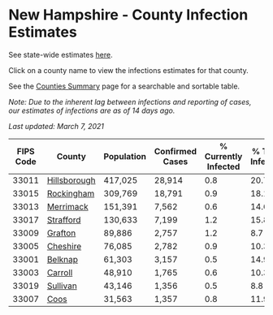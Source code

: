 # New Hampshire - County Infection Estimates

See state-wide estimates [here](/infections/us-nh).

Click on a county name to view the infections estimates for that county.

See the [Counties Summary](/infections/summary-counties) page for a searchable and sortable table.

*Note: Due to the inherent lag between infections and reporting of cases, our estimates of infections are as of 14 days ago.*

*Last updated: March 7, 2021*

|   FIPS Code |                       County |   Population |   Confirmed Cases |   % Currently Infected |   % Total Infected |
|-------------|------------------------------|--------------|-------------------|------------------------|--------------------|
|       33011 | [Hillsborough](hillsborough) |      417,025 |            28,914 |                    0.8 |               20.7 |
|       33015 |     [Rockingham](rockingham) |      309,769 |            18,791 |                    0.9 |               18.1 |
|       33013 |       [Merrimack](merrimack) |      151,391 |             7,562 |                    0.6 |               14.6 |
|       33017 |       [Strafford](strafford) |      130,633 |             7,199 |                    1.2 |               15.8 |
|       33009 |           [Grafton](grafton) |       89,886 |             2,757 |                    1.2 |                8.7 |
|       33005 |         [Cheshire](cheshire) |       76,085 |             2,782 |                    0.9 |               10.3 |
|       33001 |           [Belknap](belknap) |       61,303 |             3,157 |                    0.5 |               14.9 |
|       33003 |           [Carroll](carroll) |       48,910 |             1,765 |                    0.6 |               10.3 |
|       33019 |         [Sullivan](sullivan) |       43,146 |             1,356 |                    0.5 |                8.8 |
|       33007 |                 [Coos](coos) |       31,563 |             1,357 |                    0.8 |               11.9 |